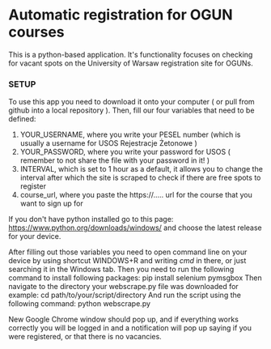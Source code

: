 # Automatic registration for OGUN courses

This is a python-based application. It's functionality focuses on checking for vacant spots on the University of Warsaw registration site for OGUNs.

### SETUP

To use this app you need to download it onto your computer ( or pull from github into a local repository ).
Then, fill our four variables that need to be defined:

1. YOUR_USERNAME, where you write your PESEL number (which is usually a username for USOS Rejestracje Żetonowe )
2. YOUR_PASSWORD, where you write your password for USOS ( remember to not share the file with your password in it! )
3. INTERVAL, which is set to 1 hour as a default, it allows you to change the interval after which the site is scraped to check if there are free spots to register
4. course_url, where you paste the https://..... url for the course that you want to sign up for

If you don't have python installed go to this page:
https://www.python.org/downloads/windows/
and choose the latest release for your device.

After filling out those variables you need to open command line on your device by using shortcut WINDOWS+R and writing _cmd_ in there, or just searching it in the Windows tab. Then you need to run the following command to install following packages:
pip install selenium pymsgbox
Then navigate to the directory your webscrape.py file was downloaded for example:
cd path/to/your/script/directory
And run the script using the following command:
python webscrape.py

New Google Chrome window should pop up, and if everything works correctly you will be logged in and a notification will pop up saying if you were registered, or that there is no vacancies.
